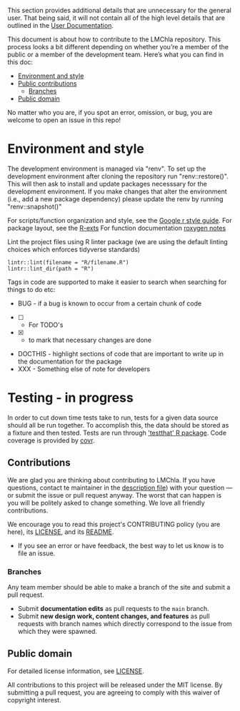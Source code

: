 This section provides additional details that are unnecessary for the general user. That being said, it will not contain all of the high level details that are outlined in the [User Documentation](#user-documentation).

This document is about how to contribute to the LMChla repository. This process looks a bit different depending on whether you’re a member of the public or a member of the development team. Here’s what you can find in this doc:

* [Environment and style](#environment-and-style)
* [Public contributions](#Contributions)
    - [Branches](#branches)
* [Public domain](#public-domain)

No matter who you are, if you spot an error, omission, or bug, you are welcome to open an issue in this repo!

# Environment and style
The development environment is managed via "renv". To set up the development environment after cloning the repository run "renv::restore()". This will then ask to install and update packages necesssary for the development environment. If you make changes that alter the environment (i.e., add a new package dependency) please update the renv by running "renv::snapshot()"

For scripts/function organization and style, see the [Google r style guide](https://google.github.io/styleguide/Rguide.html). 
For package layout, see the [R-exts](https://cran.r-project.org/doc/manuals/R-exts.pdf)
For function documentation [roxygen notes](https://roxygen2.r-lib.org/articles/rd.html)

Lint the project files using R linter package (we are using the default linting choices which enforces tidyverse standards)
```{r}
lintr::lint(filename = "R/filename.R") 
lintr::lint_dir(path = "R")
```

Tags in code are supported to make it easier to search when searching for things to do etc: 
- BUG - if a bug is known to occur from a certain chunk of code
- [ ] - For TODO's
- [x] - to mark that necessary changes are done
- DOCTHIS - highlight sections of code that are important to write up in the documentation for the package
- XXX - Something else of note for developers

# Testing - in progress
In order to cut down time tests take to run, tests for a given data source should all be run together. To accomplish this, the data should be stored as a fixture and then tested. Tests are run through ['testthat' R package](https://testthat.r-lib.org/). Code coverage is provided by [covr](https://covr.r-lib.org/).

## Contributions
We are glad you are thinking about contributing to LMChla. If you have questions, contact te maintainer in the [description file](DESCRIPTION.md)) with your question — or submit the issue or pull request anyway. The worst that can happen is you will be politely asked to change something. We love all friendly contributions.

We encourage you to read this project's CONTRIBUTING policy (you are here), its [LICENSE](LICENSE.md), and its [README](README.md).

* If you see an error or have feedback, the best way to let us know is to file an issue.


### Branches

Any team member should be able to make a branch of the site and submit a pull request. 

* Submit **documentation edits** as pull requests to the `main` branch.
* Submit **new design work, content changes, and features** as pull requests with branch names which directly correspond to the issue from which they were spawned.


## Public domain

For detailed license information, see [LICENSE](LICENSE.md).

All contributions to this project will be released under the MIT license. By submitting a pull request, you are agreeing to comply with this waiver of copyright interest.
